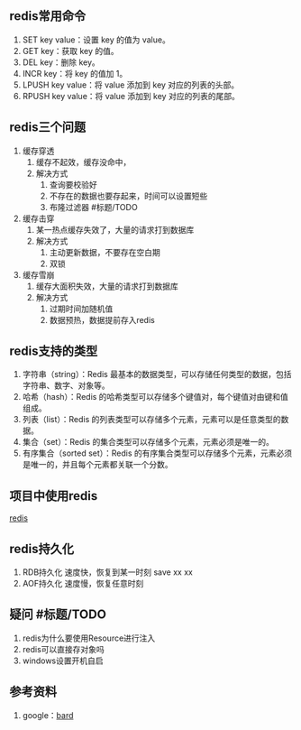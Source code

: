 ## redis常用命令
1. SET key value：设置 key 的值为 value。
2. GET key：获取 key 的值。
3. DEL key：删除 key。
4. INCR key：将 key 的值加 1。
5. LPUSH key value：将 value 添加到 key 对应的列表的头部。
6. RPUSH key value：将 value 添加到 key 对应的列表的尾部。

## redis三个问题
1. 缓存穿透
   1. 缓存不起效，缓存没命中，
   2. 解决方式
      1. 查询要校验好
      2. 不存在的数据也要存起来，时间可以设置短些
      3. 布隆过滤器 #标题/TODO
2. 缓存击穿
   1. 某一热点缓存失效了，大量的请求打到数据库
   2. 解决方式
      1. 主动更新数据，不要存在空白期
      2. 双锁
3. 缓存雪崩
   1. 缓存大面积失效，大量的请求打到数据库
   2. 解决方式
      1. 过期时间加随机值
      2. 数据预热，数据提前存入redis

## redis支持的类型
1. 字符串（string）：Redis 最基本的数据类型，可以存储任何类型的数据，包括字符串、数字、对象等。
2. 哈希（hash）：Redis 的哈希类型可以存储多个键值对，每个键值对由键和值组成。
3. 列表（list）：Redis 的列表类型可以存储多个元素，元素可以是任意类型的数据。
4. 集合（set）：Redis 的集合类型可以存储多个元素，元素必须是唯一的。
5. 有序集合（sorted set）：Redis 的有序集合类型可以存储多个元素，元素必须是唯一的，并且每个元素都关联一个分数。

## 项目中使用redis 
[redis](https://github.com/githcc/springboot_self_demo/blob/main/src/main/java/com/example/boot/redis/README.md)

## redis持久化
1. RDB持久化 速度快，恢复到某一时刻 save xx xx 
2. AOF持久化 速度慢，恢复任意时刻

## 疑问 #标题/TODO
1. redis为什么要使用Resource进行注入
2. redis可以直接存对象吗
3. windows设置开机自启

## 参考资料
1. google：[bard](https://bard.google.com/)